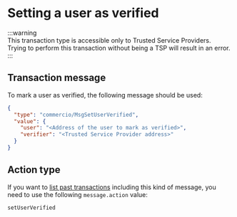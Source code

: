 # Setting a user as verified

:::warning  
This transaction type is accessible only to Trusted Service Providers.  
Trying to perform this transaction without being a TSP will result in an error.  
:::

## Transaction message
To mark a user as verified, the following message should be used: 

```json
{
  "type": "commercio/MsgSetUserVerified",
  "value": {
    "user": "<Address of the user to mark as verified>",
    "verifier": "<Trusted Service Provider address>"
  }
}
```

## Action type
If you want to [list past transactions](../../../developers/listing-transactions.md) including this kind of message,
you need to use the following `message.action` value: 

```
setUserVerified
```  